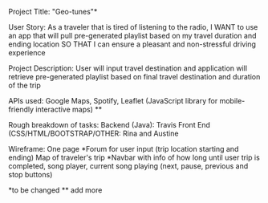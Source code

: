 Project Title: "Geo-tunes"*
  

User Story:
  As a traveler that is tired of listening to the radio,
  I WANT to use an app that will pull pre-generated playlist based on my travel duration and ending location 
  SO THAT I can ensure a pleasant and non-stressful driving experience

Project Description:
  User will input travel destination and application will retrieve pre-generated playlist based on final travel destination and duration of the trip

APIs used: 
   Google Maps, Spotify, Leaflet (JavaScript library for mobile-friendly interactive maps) **

Rough breakdown of tasks:
  Backend (Java): Travis
  Front End (CSS/HTML/BOOTSTRAP/OTHER: Rina and Austine
  
  
 Wireframe:
  One page
    *Forum for user input (trip location starting and ending) 
    Map of traveler's trip
    *Navbar with info of how long until user trip is completed, song player, current song playing (next, pause, previous and stop buttons)
  
 
*to be changed 
** add more 





